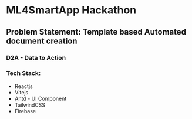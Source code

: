 # ML4SmartApp Hackathon

## Problem Statement: Template based Automated document creation

### D2A - Data to Action

### Tech Stack:

- Reactjs
- Vitejs
- Antd - UI Component
- TailwindCSS
- Firebase

